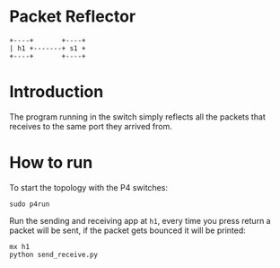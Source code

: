 # Packet Reflector

```
+----+       +----+
| h1 +-------+ s1 +
+----+       +----+
```

# Introduction

The program running in the switch simply reflects all the packets that receives
to the same port they arrived from.

# How to run

To start the topology with the P4 switches:

```
sudo p4run
```

Run the sending and receiving app at `h1`, every time you press return a
packet will be sent, if the packet gets bounced it will be printed:

```
mx h1
python send_receive.py
```